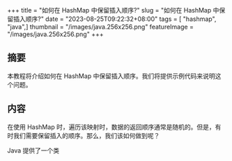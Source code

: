 +++
title = "如何在 HashMap 中保留插入顺序?"
slug = "如何在 HashMap 中保留插入顺序?"
date = "2023-08-25T09:22:32+08:00"
tags = [ "hashmap", "java",]
thumbnail = "/images/java.256x256.png"
featureImage = "/images/java.256x256.png"
+++


## 摘要

本教程将介绍如何在 HashMap 中保留插入顺序。我们将提供示例代码来说明这个问题。

## 内容

在使用 HashMap 时，遍历该映射时，数据的返回顺序通常是随机的。但是，有时我们需要保留插入的顺序。那么，我们该如何做到呢？

Java 提供了一个类


